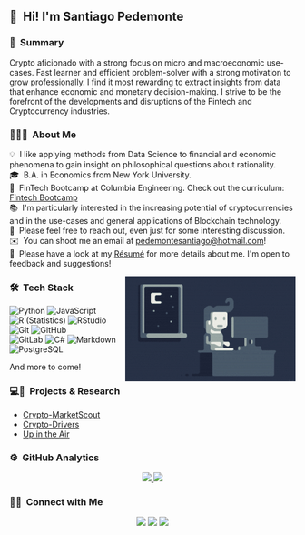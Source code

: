 ## 👋 &nbsp;Hi! I'm Santiago Pedemonte

### 📄 &nbsp;Summary

Crypto aficionado with a strong focus on micro and macroeconomic use-cases. Fast learner and efficient problem-solver with a strong motivation to grow professionally. I find it most rewarding to extract insights from data that enhance economic and monetary decision-making.  I strive to be the forefront of the developments and disruptions of the Fintech and Cryptocurrency industries.

### 👨🏻‍💻 &nbsp;About Me

💡 &nbsp;I like applying methods from Data Science to financial and economic phenomena to gain insight on philosophical questions about rationality.\
🎓 &nbsp;B.A. in Economics from New York University.\
🌱 &nbsp;FinTech Bootcamp at Columbia Engineering. Check out the curriculum: [Fintech Bootcamp](https://github.com/Santiago-Pedemonte/Columbia_FinTech_Bootcamp)\
📚 &nbsp;I'm particularly interested in the increasing potential of cryptocurrencies and in the use-cases and general applications of Blockchain technology.\
💬 &nbsp;Please feel free to reach out, even just for some interesting discussion.\
✉️ &nbsp;You can shoot me an email at pedemontesantiago@hotmail.com!\
📄 &nbsp;Please have a look at my [Résumé](https://github.com/Santiago-Pedemonte/Santiago-Pedemonte/blob/main/1-%20Resume_v3.pdf) for more details about me. I'm open to feedback and suggestions!

<img alt="Night Coding" src="https://raw.githubusercontent.com/AVS1508/AVS1508/master/assets/Night-Coding.gif" align="right"/>

### 🛠 &nbsp;Tech Stack

![Python](https://img.shields.io/badge/-Python-333333?style=flat&logo=python)
![JavaScript](https://img.shields.io/badge/-JavaScript-333333?style=flat&logo=javascript)
![R (Statistics)](https://img.shields.io/badge/-R-333333?style=flat&logo=R&logoColor=276DC3)
![RStudio](https://img.shields.io/badge/-RStudio-333333?style=flat&logo=rstudio)
![Git](https://img.shields.io/badge/-Git-333333?style=flat&logo=git)
![GitHub](https://img.shields.io/badge/-GitHub-333333?style=flat&logo=github)\
![GitLab](https://img.shields.io/badge/-GitLab-FCA121?style=flat-square&logo=gitlab)
![C#](https://img.shields.io/badge/-C++-333333?style=flat-square&logo=C)
![Markdown](https://img.shields.io/badge/-Markdown-333333?style=flat&logo=markdown)
![PostgreSQL](https://img.shields.io/badge/-PostgreSQL-336791?style=flat-square&logo=postgresql)

And more to come!

### 💻🔬 &nbsp;Projects & Research

- [Crypto-MarketScout](https://github.com/RawnakMahjabib/CryptoMarket-Scout)
- [Crypto-Drivers](https://github.com/RawnakMahjabib/CryptoMarket-Scout/tree/main/CryptoDrivers_ml-techniques)
- [Up in the Air](https://github.com/Santiago-Pedemonte/Up-in-the-Air)

### ⚙️ &nbsp;GitHub Analytics

<p align="center">
<a href="https://github.com/AVS1508">
  <img height="180em" src="https://github-readme-stats-eight-theta.vercel.app/api?username=Santiago-Pedemonte&show_icons=true&theme=vue-dark&include_all_commits=true&count_private=true" />
  <img height="180em" src="https://github-readme-stats-eight-theta.vercel.app/api/top-langs/?username=Santiago-Pedemonte&layout=compact&exclude_lang=java+r&theme=vue-dark" />
</a>
</p>

### 🤝🏻 &nbsp;Connect with Me

<p align="center">
<a href="https://www.linkedin.com/in/s-pedemonte"><img src="https://img.shields.io/badge/-Santiago_Pedemonte-0077B5?style=flat-square&logo=Linkedin&logoColor=white"/></a>
<a href="mailto:app422@nyu.edu"><img src="https://img.shields.io/badge/-app422@nyu.edu-D14836?style=flat-square&logo=Gmail&logoColor=white"/></a>
<a href="https://instagram.com/santiago_pedemonte"><img src="https://img.shields.io/badge/-@Instagram-E4405F?style=flat-square&logo=Instagram&logoColor=white"/></a>
</p>
